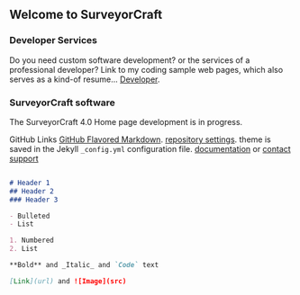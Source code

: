 ## Welcome to SurveyorCraft

### Developer Services

Do you need custom software development? or the services of a professional developer?
Link to my coding sample web pages, which also serves as a kind-of resume... [Developer](surveyorCraft.com/developer).



### SurveyorCraft software

The SurveyorCraft 4.0 Home page development is in progress.

GitHub Links
[GitHub Flavored Markdown](https://guides.github.com/features/mastering-markdown/).
[repository settings](https://github.com/joeComponent/joeComponent.github.io/settings). theme is saved in the Jekyll `_config.yml` configuration file.
[documentation](https://help.github.com/categories/github-pages-basics/) or [contact support](https://github.com/contact)
```markdown

# Header 1
## Header 2
### Header 3

- Bulleted
- List

1. Numbered
2. List

**Bold** and _Italic_ and `Code` text

[Link](url) and ![Image](src)
```
